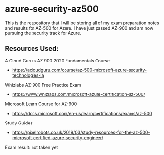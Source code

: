 # azure-security-az500
This is the respository that I will be storing all of my exam preparation notes and results for AZ-500 for Azure. I have just passed AZ-900 and am now pursuing the security track for Azure.
## Resources Used:
A Cloud Guru's AZ 900 2020 Fundamentals Course

- https://acloudguru.com/course/az-500-microsoft-azure-security-technologies-la

Whizlabs AZ-900 Free Practice Exam

- https://www.whizlabs.com/microsoft-azure-certification-az-500/

Microsoft Learn Course for AZ-900

- https://docs.microsoft.com/en-us/learn/certifications/exams/az-500

Study Guides

-  https://pixelrobots.co.uk/2019/03/study-resources-for-the-az-500-microsoft-certified-azure-security-engineer/

Exam result: not taken yet

